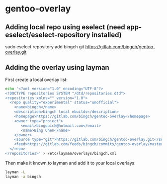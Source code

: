 gentoo-overlay
==============

## Adding local repo using eselect (need app-eselect/eselect-repository installed)

sudo eselect repository add bingch git https://gitlab.com/bingch/gentoo-overlay.git

## Adding the overlay using layman

First create a local overlay list:

```sh
echo '<?xml version="1.0" encoding="UTF-8"?>
<!DOCTYPE repositories SYSTEM "/dtd/repositories.dtd">
<repositories xmlns="" version="1.0">
  <repo quality="experimental" status="unofficial">
    <name>bingch</name>
    <description>bingch local ebuilds</description>
    <homepage>https://gitlab.com/bingch/gentoo-overlay</homepage>
    <owner type="project">
       <email>bingquick@hotmail.com</email>
       <name>Bing Chen</name>
    </owner>
    <source type="git">https://gitlab.com/bingch/gentoo-overlay.git</source>
    <feed>https://gitlab.com/feeds/bingch/commits/gentoo-overlay/master</feed>
  </repo>
</repositories>' > /etc/layman/overlays/bingch.xml
```

Then make it known to layman and add it to your local overlays:

```sh
layman -L
layman -a bingch
```
